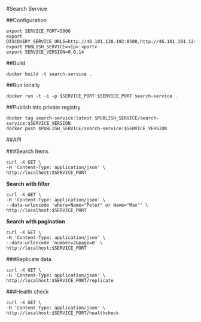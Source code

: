 #Search Service

##Configuration

```
export SERVICE_PORT=5006
export DISCOVERY_SERVICE_URLS=http://46.101.138.192:8500,http://46.101.191.124:8500
export PUBLISH_SERVICE=<ip>:<port>
export SERVICE_VERSION=0.0.14
```

##Build

`docker build -t search-service .`

##Run locally

`docker run -t -i -p $SERVICE_PORT:$SERVICE_PORT search-service .`

##Publish into private registry

```
docker tag search-service:latest $PUBLISH_SERVICE/search-service:$SERVICE_VERSION
docker push $PUBLISH_SERVICE/search-service:$SERVICE_VERSION
```

##API

###Search Items

```
curl -X GET \
-H 'Content-Type: application/json' \
http://localhost:$SERVICE_PORT
```

**Search with filter**

```
curl -X GET \
-H 'Content-Type: application/json' \
--data-urlencode 'where=Name="Peter" or Name="Max"' \
http://localhost:$SERVICE_PORT
```

**Search with pagination**

```
curl -X GET \
-H 'Content-Type: application/json' \
--data-urlencode 'number=2&page=0' \
http://localhost:$SERVICE_PORT
```

###Replicate data

```
curl -X GET \
-H 'Content-Type: application/json' \
http://localhost:$SERVICE_PORT/replicate
```

###Health check
```
curl -X GET \
-H 'Content-Type: application/json' \
http://localhost:$SERVICE_PORT/healthcheck
```
